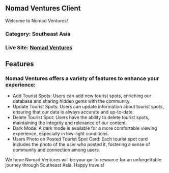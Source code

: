 ## Nomad Ventures Client

Welcome to Nomad Ventures!

### Category: **Southeast Asia**

### Live Site: [Nomad Ventures](https://nomad-ventures-3ad90.web.app)

## Features

### Nomad Ventures offers a variety of features to enhance your experience:

- Add Tourist Spots: Users can add new tourist spots, enriching our database and sharing hidden gems with the community.
- Update Tourist Spots: Users can update information about tourist spots, ensuring that our data is always accurate and up-to-date.
- Delete Tourist Spot: Users have the ability to delete tourist spots, maintaining the integrity and relevance of our content.
- Dark Mode: A dark mode is available for a more comfortable viewing experience, especially in low-light conditions.
- Users Photo on Posted Tourist Spot Card: Each tourist spot card includes the photo of the user who posted it, fostering a sense of community and connection among users.

We hope Nomad Ventures will be your go-to resource for an unforgettable journey through Southeast Asia. Happy travels!
